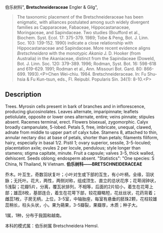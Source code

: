 伯乐树科",
**Bretschneideraceae** Engler & Gilg",

> The taxonomic placement of the Bretschneideraceae has been enigmatic, with alliances postulated among such widely divergent families as Capparaceae, Fabaceae, Hippocastanaceae, Moringaceae, and Sapindaceae. Two studies (Boufford et al., Biochem. Syst. Ecol. 17: 375-379. 1989; Tobe &amp; Peng, Bot. J. Linn. Soc. 103: 139-152. 1990) indicate a close relationship with Hippocastanaceae and Sapindaceae. More recent evidence aligns *Bretschneidera* with the monotypic *Akania* J. D. Hooker (from Australia) in the Akaniaceae, distinct from the Sapindaceae (Doweld, Bot. J. Linn. Soc. 120: 379-389. 1996; Rodman, Syst. Bot. 16: 598-618 and 619-629. 1991; Rodman et al., Ann. Missouri Bot. Gard. 80: 866-699. 1993).&lt;P&gt;Chen Wei-chiu. 1984. Bretschneideraceae. In: Fu Shu-hsia &amp; Fu Kun-tsun, eds., Fl. Reipubl. Popularis Sin. 34(1): 8-10.&lt;P&gt;

## Description
Trees. Myrosin cells present in bark of branches and in inflorescence, producing glucosinolates. Leaves alternate, imparipinnate; leaflets petiolulate, opposite or lower ones alternate, entire; veins pinnate; stipules absent. Racemes terminal, erect. Flowers bisexual, zygomorphic. Calyx broadly campanulate, 5-lobed. Petals 5, free, imbricate, unequal, clawed, adnate from middle to upper part of calyx tube. Stamens 8, attached to thin, annular nectary disc at base of petals, shorter than petals; filaments filiform, hairy, especially in basal 1/2. Pistil 1; ovary superior, sessile, 3-5-loculed; placentation axile; ovules 2 per locule, pendulous; style longer than stamens; stigma capitate, minute. Fruit a capsule; valves 3-5, thick walled, dehiscent. Seeds oblong; endosperm absent.
  "Statistics": "One species: S China, N Thailand, N Vietnam.
**伯乐树科——BRETSCHNEIDERACEAE**

乔木。叶互生，奇数羽状复叶；小叶对生或下部的互生，有小叶柄，全缘，羽状脉；无托叶。花大，两性，两侧对称，组成顶生、直立的总状花序；花萼阔钟状，5浅裂；花瓣5片，分离，覆瓦状排列，不相等，后面的2片较小，着生在花萼上部；雄蕊8枚，基部连合，着生在花萼下部，较花瓣略短，花丝丝状，花药背着；雌蕊1枚，子房无柄，上位，3-5室，中轴胎座，每室有悬垂的胚珠2颗，花柱较雄蕊稍长，柱头头状，小。果为蒴果，3-5瓣裂，果瓣厚，木质；种子大。

1属，1种，分布于我国和越南。

本科的模式属：伯乐树属 Bretschneidera Hemsl.
